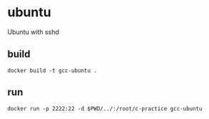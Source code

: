 # ubuntu

Ubuntu with sshd

## build 
```
docker build -t gcc-ubuntu .
```

## run 
```
docker run -p 2222:22 -d $PWD/../:/root/c-practice gcc-ubuntu
```

